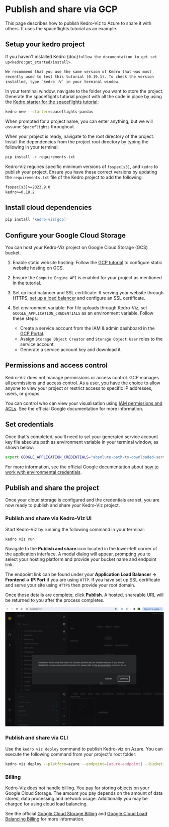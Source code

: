 # Publish and share via GCP

This page describes how to publish Kedro-Viz to Azure to share it with others. It uses the spaceflights tutorial as an example.

## Setup your kedro project 

If you haven't installed Kedro {doc}`follow the documentation to get set up<kedro:get_started/install>`. 

```{important}
We recommend that you use the same version of Kedro that was most recently used to test this tutorial (0.19.1). To check the version installed, type `kedro -V` in your terminal window.
```

In your terminal window, navigate to the folder you want to store the project. Generate the spaceflights tutorial project with all the code in place by using the [Kedro starter for the spaceflights tutorial](https://github.com/kedro-org/kedro-starters/tree/main/spaceflights-pandas):


```bash
kedro new --starter=spaceflights-pandas
```

When prompted for a project name, you can enter anything, but we will assume `Spaceflights` throughout.

When your project is ready, navigate to the root directory of the project. Install the dependencies from the project root directory by typing the following in your terminal:

```bash
pip install -r requirements.txt
```

Kedro-Viz requires specific minimum versions of `fsspec[s3]`, and `kedro` to publish your project. Ensure you have these correct versions by updating the `requirements.txt` file of the Kedro project to add the following:

```text
fsspec[s3]>=2023.9.0
kedro>=0.18.2
```

## Install cloud dependencies

```bash
pip install 'kedro-viz[gcp]'
```

## Configure your Google Cloud Storage

You can host your Kedro-Viz project on Google Cloud Storage (GCS) bucket.

1. Enable static website hosting: Follow the [GCP tutorial](https://cloud.google.com/storage/docs/hosting-static-website) to configure static website hosting on GCS.

2. Ensure the `Compute Engine API` is enabled for your project as mentioned in the tutorial.

3. Set up load balancer and SSL certificate: If serving your website through HTTPS, [set up a load balancer](https://cloud.google.com/storage/docs/hosting-static-website#lb-ssl) and configure an SSL certificate. 

4. Set environment variable: For file uploads through Kedro-Viz, set `GOOGLE_APPLICATION_CREDENTIALS` as an environment variable. Follow these steps:
    - Create a service account from the IAM & admin dashboard in the [GCP Portal](https://console.cloud.google.com/).
    - Assign `Storage Object Creator` and `Storage Object User` roles to the service account.
    - Generate a service account key and download it.


## Permissions and access control

Kedro-Viz does not manage permissions or access control. GCP manages all permissions and access control. As a user, you have the choice to allow anyone to view your project or restrict access to specific IP addresses, users, or groups.

You can control who can view your visualisation using [IAM permissions and ACLs](https://cloud.google.com/storage/docs/access-control#using_permissions_with_acls). See the official Google documentation for more information.

## Set credentials

Once that's completed, you'll need to set your generated service account key file absolute path as environment variable in your terminal window, as shown below:

```bash
export GOOGLE_APPLICATION_CREDENTIALS="absolute-path-to-downloaded-service-account-key-file"
```

For more information, see the official Google documentation about [how to work with environmental credentials](https://cloud.google.com/composer/docs/how-to/managing/environment-variables).


## Publish and share the project

Once your cloud storage is configured and the credentials are set, you are now ready to publish and share your Kedro-Viz project. 

### Publish and share via Kedro-Viz UI 

Start Kedro-Viz by running the following command in your terminal:

```bash
kedro viz run
```

Navigate to the **Publish and share** icon located in the lower-left corner of the application interface. A modal dialog will appear, prompting you to select your hosting platform and provide your bucket name and endpoint link.

The endpoint link can be found under your **Application Load Balancer -> Frontend -> IP:Port** if you are using `HTTP`. 
If you have set up SSL certificate and serve your site using `HTTPS` then provide your root domain.

Once those details are complete, click **Publish**. A hosted, shareable URL will be returned to you after the process completes.

![](./images/kedro-publish-gcp.gif)

### Publish and share via CLI

Use the `kedro viz deploy` command to publish Kedro-viz on Azure. You can execute the following command from your project's root folder:

```bash
kedro viz deploy --platform=azure --endpoint=[azure-endpoint] --bucket-name=[azure-bucket-name]
```

### Billing

Kedro-Viz does not handle billing. You pay for storing objects on your Google Cloud Storage. The amount you pay depends on the amount of data stored, data processing and network usage. Additionally you may be charged for using cloud load balancing.

See the official [Google Cloud Storage Billing](https://cloud.google.com/storage/pricing) and [Google Cloud Load Balancing Billing](https://cloud.google.com/vpc/network-pricing#lb) for more information.
